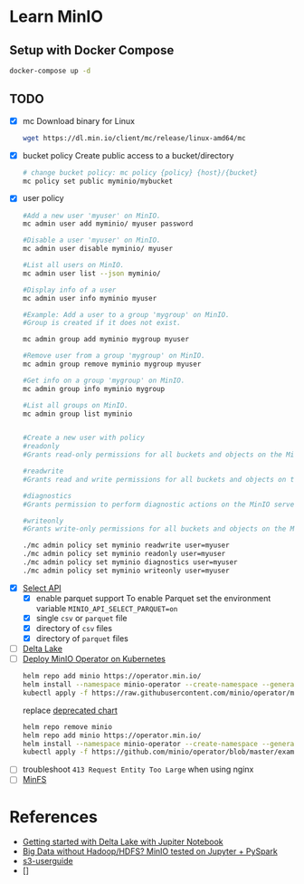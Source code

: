 # Learn MinIO

## Setup with Docker Compose

```sh
docker-compose up -d
```

## TODO

- [x] mc
    Download binary for Linux
    ```sh
    wget https://dl.min.io/client/mc/release/linux-amd64/mc
    ```
- [x] bucket policy
    Create public access to a bucket/directory
    ```sh
    # change bucket policy: mc policy {policy} {host}/{bucket}
    mc policy set public myminio/mybucket
    ```
- [x] user policy
    ```sh
    #Add a new user 'myuser' on MinIO.
    mc admin user add myminio/ myuser password

    #Disable a user 'myuser' on MinIO.
    mc admin user disable myminio/ myuser

    #List all users on MinIO.
    mc admin user list --json myminio/

    #Display info of a user
    mc admin user info myminio myuser

    #Example: Add a user to a group 'mygroup' on MinIO.
    #Group is created if it does not exist.

    mc admin group add myminio mygroup myuser

    #Remove user from a group 'mygroup' on MinIO.
    mc admin group remove myminio mygroup myuser

    #Get info on a group 'mygroup' on MinIO.
    mc admin group info myminio mygroup

    #List all groups on MinIO.
    mc admin group list myminio


    #Create a new user with policy
    #readonly
    #Grants read-only permissions for all buckets and objects on the MinIO server.

    #readwrite
    #Grants read and write permissions for all buckets and objects on the MinnIO server.

    #diagnostics
    #Grants permission to perform diagnostic actions on the MinIO server.

    #writeonly
    #Grants write-only permissions for all buckets and objects on the MinIO server.

    ./mc admin policy set myminio readwrite user=myuser
    ./mc admin policy set myminio readonly user=myuser
    ./mc admin policy set myminio diagnostics user=myuser
    ./mc admin policy set myminio writeonly user=myuser
    ```
- [x] [Select API](https://docs.min.io/docs/minio-select-api-quickstart-guide.html)
    - [x] enable parquet support
        To enable Parquet set the environment variable `MINIO_API_SELECT_PARQUET=on`
    - [x] single `csv` or `parquet` file
    - [x] directory of `csv` files
    - [x] directory of `parquet` files
- [ ] [Delta Lake](https://docs.delta.io/latest/quick-start.html)
- [ ] [Deploy MinIO Operator on Kubernetes](https://github.com/minio/operator)
    ```sh
    helm repo add minio https://operator.min.io/
    helm install --namespace minio-operator --create-namespace --generate-name minio/minio-operator
    kubectl apply -f https://raw.githubusercontent.com/minio/operator/master/examples/tenant.yaml
    ```
    replace [deprecated chart](https://github.com/minio/charts)
    ```sh
    helm repo remove minio
    helm repo add minio https://operator.min.io/
    helm install --namespace minio-operator --create-namespace --generate-name minio/minio-operator
    kubectl apply -f https://github.com/minio/operator/blob/master/examples/tenant.yaml
    ```
- [ ] troubleshoot `413 Request Entity Too Large` when using nginx
- [ ] [MinFS](https://github.com/minio/minfs)

# References

- [Getting started with Delta Lake with Jupiter Notebook](https://laptrinhx.com/getting-started-with-delta-lake-with-jupiter-notebook-3085750171/)
- [Big Data without Hadoop/HDFS? MinIO tested on Jupyter + PySpark](https://python.plainenglish.io/big-data-without-hadoop-hdfs-minio-tested-on-jupter-pyspark-7b89a249ec94)
- [s3-userguide](https://docs.aws.amazon.com/AmazonS3/latest/userguide/s3-userguide.pdf)
- []
